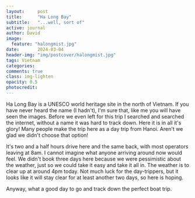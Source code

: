 ```yaml
---
layout:     post
title:      "Ha Long Bay"
subtitle:   "...well, sort of"
active: journal
author: David
image:
  feature: "halongmist.jpg"
date:       2024-03-04
header-img: "img/postcover/halongmist.jpg"
tags: Vietnam
categories: 
comments: true
class: img-lighten 
opacity: 0.5
photocredit:
---
```


Ha Long Bay is a UNESCO world heritage site in the north of Vietnam. If you have never heard the name (I hadn't), I'm sure that, like me you will have seen the images. Before we even left for this trip I searched and searched the internet, without a name it was hard to track down. Here it is in all it's glory! Many people make the trip here as a day trip from Hanoi. Aren't we glad we didn't choose that option!

It's two and a half hours drive here and the same back, with most operators leaving at 8am. I cannot imagine what anyone arriving around now would feel. We didn't book three days here because we were pessimistic about the weather, just so we could take it easy and take it all in. The weather is to clear up at around 4pm today. Not much luck for the day-trippers, but it looks like it will stay clear for at least another two days, so here is hoping.

Anyway, what a good day to go and track down the perfect boat trip. 








